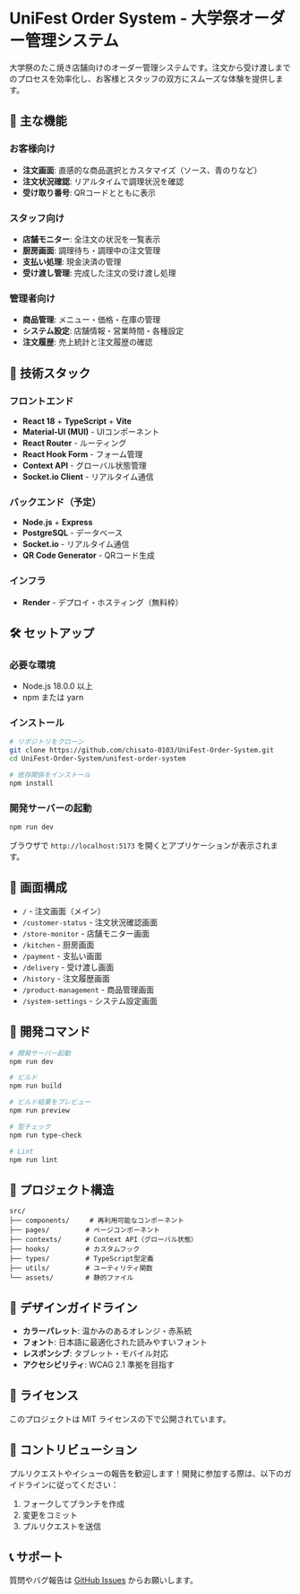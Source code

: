 # UniFest Order System - 大学祭オーダー管理システム

大学祭のたこ焼き店舗向けのオーダー管理システムです。注文から受け渡しまでのプロセスを効率化し、お客様とスタッフの双方にスムーズな体験を提供します。

## 🎯 主な機能

### お客様向け
- **注文画面**: 直感的な商品選択とカスタマイズ（ソース、青のりなど）
- **注文状況確認**: リアルタイムで調理状況を確認
- **受け取り番号**: QRコードとともに表示

### スタッフ向け
- **店舗モニター**: 全注文の状況を一覧表示
- **厨房画面**: 調理待ち・調理中の注文管理
- **支払い処理**: 現金決済の管理
- **受け渡し管理**: 完成した注文の受け渡し処理

### 管理者向け
- **商品管理**: メニュー・価格・在庫の管理
- **システム設定**: 店舗情報・営業時間・各種設定
- **注文履歴**: 売上統計と注文履歴の確認

## 🚀 技術スタック

### フロントエンド
- **React 18** + **TypeScript** + **Vite**
- **Material-UI (MUI)** - UIコンポーネント
- **React Router** - ルーティング
- **React Hook Form** - フォーム管理
- **Context API** - グローバル状態管理
- **Socket.io Client** - リアルタイム通信

### バックエンド（予定）
- **Node.js** + **Express**
- **PostgreSQL** - データベース
- **Socket.io** - リアルタイム通信
- **QR Code Generator** - QRコード生成

### インフラ
- **Render** - デプロイ・ホスティング（無料枠）

## 🛠️ セットアップ

### 必要な環境
- Node.js 18.0.0 以上
- npm または yarn

### インストール
```bash
# リポジトリをクローン
git clone https://github.com/chisato-0103/UniFest-Order-System.git
cd UniFest-Order-System/unifest-order-system

# 依存関係をインストール
npm install
```

### 開発サーバーの起動
```bash
npm run dev
```

ブラウザで `http://localhost:5173` を開くとアプリケーションが表示されます。

## 📱 画面構成

- `/` - 注文画面（メイン）
- `/customer-status` - 注文状況確認画面
- `/store-monitor` - 店舗モニター画面
- `/kitchen` - 厨房画面
- `/payment` - 支払い画面
- `/delivery` - 受け渡し画面
- `/history` - 注文履歴画面
- `/product-management` - 商品管理画面
- `/system-settings` - システム設定画面

## 🔧 開発コマンド

```bash
# 開発サーバー起動
npm run dev

# ビルド
npm run build

# ビルド結果をプレビュー
npm run preview

# 型チェック
npm run type-check

# Lint
npm run lint
```

## 📁 プロジェクト構造

```
src/
├── components/     # 再利用可能なコンポーネント
├── pages/         # ページコンポーネント
├── contexts/      # Context API（グローバル状態）
├── hooks/         # カスタムフック
├── types/         # TypeScript型定義
├── utils/         # ユーティリティ関数
└── assets/        # 静的ファイル
```

## 🎨 デザインガイドライン

- **カラーパレット**: 温かみのあるオレンジ・赤系統
- **フォント**: 日本語に最適化された読みやすいフォント
- **レスポンシブ**: タブレット・モバイル対応
- **アクセシビリティ**: WCAG 2.1 準拠を目指す

## 📄 ライセンス

このプロジェクトは MIT ライセンスの下で公開されています。

## 👥 コントリビューション

プルリクエストやイシューの報告を歓迎します！開発に参加する際は、以下のガイドラインに従ってください：

1. フォークしてブランチを作成
2. 変更をコミット
3. プルリクエストを送信

## 📞 サポート

質問やバグ報告は [GitHub Issues](https://github.com/chisato-0103/UniFest-Order-System/issues) からお願いします。
